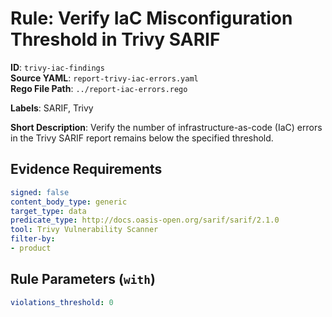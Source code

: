 # Rule: Verify IaC Misconfiguration Threshold in Trivy SARIF

**ID**: `trivy-iac-findings`  
**Source YAML**: `report-trivy-iac-errors.yaml`  
**Rego File Path**: `../report-iac-errors.rego`  

**Labels**: SARIF, Trivy

**Short Description**: Verify the number of infrastructure-as-code (IaC) errors in the Trivy SARIF report remains below the specified threshold.

## Evidence Requirements

```yaml
signed: false
content_body_type: generic
target_type: data
predicate_type: http://docs.oasis-open.org/sarif/sarif/2.1.0
tool: Trivy Vulnerability Scanner
filter-by:
- product
```
## Rule Parameters (`with`)

```yaml
violations_threshold: 0
```
